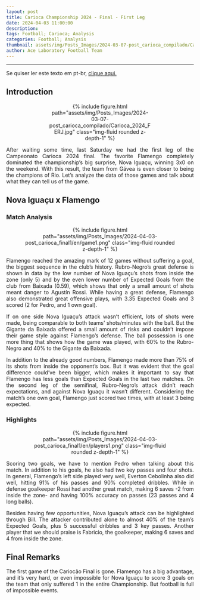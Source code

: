 ```yaml
---
layout: post
title: Carioca Championship 2024 - Final - First Leg
date: 2024-04-03 11:00:00
description:
tags: Football; Carioca; Analysis
categories: Football; Analysis
thumbnail: assets/img/Posts_Images/2024-03-07-post_carioca_compilado/Carioca_2024_FERJ.jpg
author: Ace Laboratory Football Team
---
```


---
<p align="justify">
Se quiser ler este texto em pt-br, <a href = "https://ac3lab.github.io/blog/2000/post_carioca_final1-pt/"> clique aqui.</a>
</p>

<h2>Introduction</h2>

<div style="width: 55%; margin: 0 auto; text-align: center;">
{% include figure.html path="assets/img/Posts_Images/2024-03-07-post_carioca_compilado/Carioca_2024_FERJ.jpg" class="img-fluid rounded z-depth-1" %}
</div>

<div style="text-align: justify">
<p align="justify">
After waiting some time, last Saturday we had the first leg of the Campeonato Carioca 2024 final. The favorite Flamengo completely dominated the championship’s big surprise, Nova Iguaçu, winning 3x0 on the weekend. With this result, the team from Gávea is even closer to being the champions of Rio. Let’s analyze the data of those games and talk about what they can tell us of the game.
</p>
</div>

<h2>Nova Iguaçu x Flamengo</h2>

<div style="text-align: justify">

<h3>Match Analysis</h3>
<div style="width: 80%; margin: 0 auto; text-align: center;">
{% include figure.html path="assets/img/Posts_Images/2024-04-03-post_carioca_final1/en/game1.png" class="img-fluid rounded z-depth-1" %}
</div>

<p align="justify">
Flamengo reached the amazing mark of 12 games without suffering a goal, the biggest sequence in the club’s history. Rubro-Negro’s great defense is shown in data by the low number of Nova Iguaçu’s shots from inside the zone (only 5) and by the even lower number of Expected Goals from the club from Baixada (0.59), which shows that only a small amount of shots meant danger to Agustín Rossi. While having a great defense, Flamengo also demonstrated great offensive plays, with 3.35 Expected Goals and 3 scored (2 for Pedro, and 1 own goal).
</p>
<p align="justify">
If on one side Nova Iguaçu’s attack wasn’t efficient, lots of shots were made, being comparable to both teams’ shots/minutes with the ball. But the Gigante da Baixada offered a small amount of risks and couldn’t impose their game style against Flamengo’s defense. The ball possession is one more thing that shows how the game was played, with 60% to the Rubro-Negro and 40% to the Gigante da Baixada.

</p>
<p align="justify">
In addition to the already good numbers, Flamengo made more than 75% of its shots from inside the opponent’s box. But it was evident that the goal difference could’ve been bigger, which makes it important to say that Flamengo has less goals than Expected Goals in the last two matches. On the second leg of the semifinal, Rubro-Negro’s attack didn’t reach expectations, and against Nova Iguaçu it wasn’t different. Considering the match’s one own goal, Flamengo just scored two times, with at least 3 being expected.
</p>


<h3>Highlights</h3>

<div style="width: 80%; margin: 0 auto; text-align: center;">
{% include figure.html path="assets/img/Posts_Images/2024-04-03-post_carioca_final1/en/players1.png" class="img-fluid rounded z-depth-1" %}
</div>

<p align="justify">
Scoring two goals, we have to mention Pedro when talking about this match. In addition to his goals, he also had two key passes and four shots. In general, Flamengo’s left side played very well, Everton Cebolinha also did well, hitting 91% of his passes and 90% completed dribbles. While in defense goalkeeper Rossi had another great match, making 6 saves -2 from inside the zone- and having 100% accuracy on passes (23 passes and 4 long balls).

</p>

<p align="justify">
Besides having few opportunities, Nova Iguaçu’s attack can be highlighted through Bill. The attacker contributed alone to almost 40% of the team’s Expected Goals, plus 5 successful dribbles and 3 key passes. Another player that we should praise is Fabricio, the goalkeeper, making 6 saves and 4 from inside the zone. 

</p>

</div>

<h2>Final Remarks</h2>
<div style="text-align: justify">

<p align="justify">
The first game of the Cariocão Final is gone. Flamengo has a big advantage, and it’s very hard, or even impossible for Nova Iguaçu to score 3 goals on the team that only suffered 1 in the entire Championship. But football is full of impossible events.
</p>

</div>
